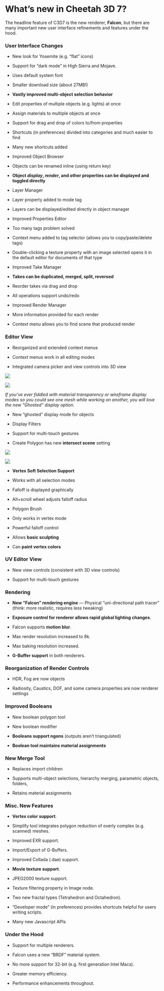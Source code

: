 # What’s new in Cheetah 3D 7?

The headline feature of C3D7 is the new renderer, **Falcon**, but there are many important new user interface refinements and features under the hood.

### User Interface Changes

* New look for Yosemite (e.g. “flat” icons)

* Support for “dark mode” in High Sierra and Mojave.

* Uses default system font

* Smaller download size (about 27MB!)

* **Vastly improved multi-object selection behavior**

* Edit properties of multiple objects (e.g. lights) at once

* Assign materials to multiple objects at once

* Support for drag and drop of colors to/from properties

* Shortcuts (in preferences) divided into categories and much easier to find

* Many new shortcuts added

* Improved Object Browser

* Objects can be renamed inline (using return key)

* **Object _display_, _render_, and other properties can be displayed and toggled directly**

* Layer Manager

* Layer property added to mode tag

* Layers can be displayed/edited directly in object manager

* Improved Properties Editor

* Too many tags problem solved

* Context menu added to tag selector (allows you to copy/paste/delete tags)

* Double-clicking a texture property with an image selected opens it in the default editor for documents of that type

* Improved Take Manager

* **Takes can be duplicated, merged, split, reversed**

* Reorder takes via drag and drop

* All operations support undo/redo

* Improved Render Manager

* More information provided for each render

* Context menu allows you to find scene that produced render

### Editor View

* Reorganized and extended context menus

* Context menus work in all editing modes

* Integrated camera picker and view controls into 3D view

![](Screen%20Shot%202016-07-09%20at%204.38.51%20PM.jpg)

![](Screen%20Shot%202016-07-09%20at%204.40.45%20PM.jpg)

_If you’ve ever fiddled with material transparency or wireframe display modes so you could see one mesh while working on another, you will love the new “Ghosted” display option._

* New “ghosted” display mode for objects

* Display Filters

* Support for multi-touch gestures

* Create Polygon has new **intersect scene** setting

![](Screen%20Shot%202016-06-04%20at%208.31.44%20PM.jpg)

![](Screen%20Shot%202016-06-04%20at%208.31.48%20PM.jpg)

* **Vertex Soft Selection Support**

* Works with all selection modes

* Falloff is displayed graphically

* Alt+scroll wheel adjusts falloff radius

* Polygon Brush

* Only works in vertex mode

* Powerful falloff control

* Allows **basic sculpting**

* Can **paint vertex colors**

### UV Editor View

* New view controls (consistent with 3D view controls)

* Support for multi-touch gestures

### Rendering

* **New “Falcon” rendering engine** — Physical “uni-directional path tracer” (think: more realistic, requires less tweaking)

* **Exposure control for renderer allows rapid global lighting changes**.

* Falcon supports **motion blur**.

* Max render resolution increased to 8k.

* Max baking resolution increased.

* **G-Buffer support** in both renderers.

### Reorganization of Render Controls

* HDR, Fog are now objects

* Radiosity, Caustics, DOF, and some camera properties are now renderer settings

### Improved Booleans

* New boolean polygon tool

* New boolean modifier

* **Booleans support ngons** (outputs aren’t triangulated)

* **Boolean tool maintains material assignments**

### New Merge Tool

* Replaces import children

* Supports multi-object selections, hierarchy merging, parametric objects, folders,

* Retains material assignments

### Misc. New Features

* **Vertex color support**.

* Simplify tool integrates polygon reduction of overly complex (e.g. scanned) meshes.

* Improved EXR support.

* Import/Export of G-Buffers.

* Improved Collada (.dae) support.

* **Movie texture support**.

* JPEG2000 texture support.

* Texture filtering property in Image node.

* Two new fractal types (Tetrahedron and Octahedron).

* “Developer mode” (in preferences) provides shortcuts helpful for users writing scripts.

* Many new Javascript APIs

### Under the Hood

* Support for multiple renderers.

* Falcon uses a new “BRDF” material system.

* No more support for 32-bit (e.g. first generation Intel Macs).

* Greater memory efficiency.

* Performance enhancements throughout.